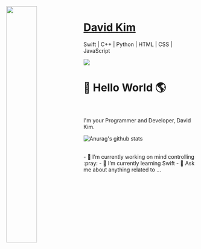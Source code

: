 <img src="https://user-images.githubusercontent.com/36246244/104124239-186c9800-5393-11eb-8b6d-de97b54847b7.png" width="40%" align="left">

# [David Kim](https://dav1dk1m.github.io/Simple-Portfolio-Ver./)

Swift | C++ | Python  |  HTML  |  CSS  |  JavaScript 



![](https://komarev.com/ghpvc/?username=dav1dk1m&color=brightgreen&label=PROFILE+VIEWS)

# :wave: Hello World :earth_americas:
<br>

I'm your Programmer and Developer, David Kim.

![Anurag's github stats](https://github-readme-stats.vercel.app/api?username=anuraghazra&show_icons=true&theme=radical)

<br>
- 🔭 I’m currently working on mind controlling :pray:
- 🌱 I’m currently learning Swift
- 💬 Ask me about anything related to ...







